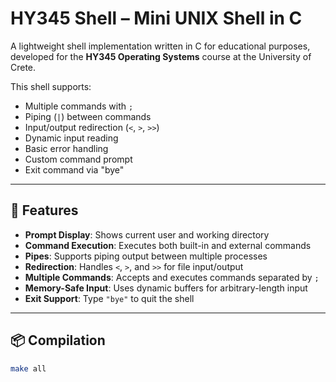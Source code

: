 # HY345 Shell – Mini UNIX Shell in C

A lightweight shell implementation written in C for educational purposes, developed for the **HY345 Operating Systems** course at the University of Crete.

This shell supports:

- Multiple commands with `;`
- Piping (`|`) between commands
- Input/output redirection (`<`, `>`, `>>`)
- Dynamic input reading
- Basic error handling
- Custom command prompt
- Exit command via "bye"

---

## 🧠 Features

- **Prompt Display**: Shows current user and working directory
- **Command Execution**: Executes both built-in and external commands
- **Pipes**: Supports piping output between multiple processes
- **Redirection**: Handles `<`, `>`, and `>>` for file input/output
- **Multiple Commands**: Accepts and executes commands separated by `;`
- **Memory-Safe Input**: Uses dynamic buffers for arbitrary-length input
- **Exit Support**: Type `"bye"` to quit the shell

---

## 📦 Compilation

```bash
make all
